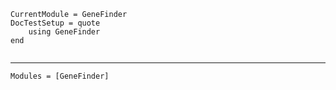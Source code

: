 ```@meta
CurrentModule = GeneFinder
DocTestSetup = quote
    using GeneFinder
end
```

```@index
```

***

```@autodocs
Modules = [GeneFinder]
```